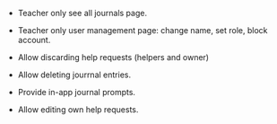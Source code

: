 - Teacher only see all journals page.

- Teacher only user management page: change name, set role, block account.

- Allow discarding help requests (helpers and owner)

- Allow deleting jourrnal entries.

- Provide in-app journal prompts.

- Allow editing own help requests.
